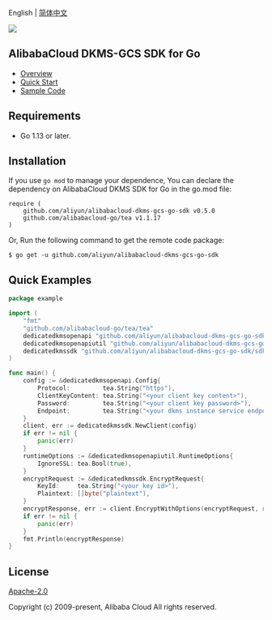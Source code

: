 English | [简体中文](README-CN.md)

![](https://aliyunsdk-pages.alicdn.com/icons/AlibabaCloud.svg)

## AlibabaCloud DKMS-GCS SDK for Go

- [Overview](https://www.alibabacloud.com/help/doc-detail/311016.htm)
- [Quick Start](https://www.alibabacloud.com/help/doc-detail/311368.htm)
- [Sample Code](/example)

## Requirements

- Go 1.13 or later.

## Installation

If you use `go mod` to manage your dependence, You can declare the dependency on AlibabaCloud DKMS SDK for Go in the
go.mod file:

```text
require (
	github.com/aliyun/alibabacloud-dkms-gcs-go-sdk v0.5.0
	github.com/alibabacloud-go/tea v1.1.17
)
```

Or, Run the following command to get the remote code package:

```shell
$ go get -u github.com/aliyun/alibabacloud-dkms-gcs-go-sdk
```

## Quick Examples

```go
package example

import (
	"fmt"
	"github.com/alibabacloud-go/tea/tea"
	dedicatedkmsopenapi "github.com/aliyun/alibabacloud-dkms-gcs-go-sdk/openapi"
	dedicatedkmsopenapiutil "github.com/aliyun/alibabacloud-dkms-gcs-go-sdk/openapi-util"
	dedicatedkmssdk "github.com/aliyun/alibabacloud-dkms-gcs-go-sdk/sdk"
)

func main() {
	config := &dedicatedkmsopenapi.Config{
		Protocol:         tea.String("https"),
		ClientKeyContent: tea.String("<your client key content>"),
		Password:         tea.String("<your client key password>"),
		Endpoint:         tea.String("<your dkms instance service endpoint>"),
	}
	client, err := dedicatedkmssdk.NewClient(config)
	if err != nil {
		panic(err)
	}
	runtimeOptions := &dedicatedkmsopenapiutil.RuntimeOptions{
		IgnoreSSL: tea.Bool(true),
	}
	encryptRequest := &dedicatedkmssdk.EncryptRequest{
		KeyId:     tea.String("<your key id>"),
		Plaintext: []byte("plaintext"),
	}
	encryptResponse, err := client.EncryptWithOptions(encryptRequest, runtimeOptions)
	if err != nil {
		panic(err)
	}
	fmt.Println(encryptResponse)
}
```

## License

[Apache-2.0](http://www.apache.org/licenses/LICENSE-2.0)

Copyright (c) 2009-present, Alibaba Cloud All rights reserved.
